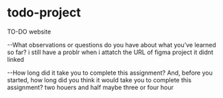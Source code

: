 # todo-project
TO-DO  website


--What observations or questions do you have about what you’ve learned so far?
i still have a problr when i attatch the URL of figma project it didnt linked 

--How long did it take you to complete this assignment? And, before you started, how long did you think it would take you to complete this assignment?
two houers and half
maybe three or four hour
